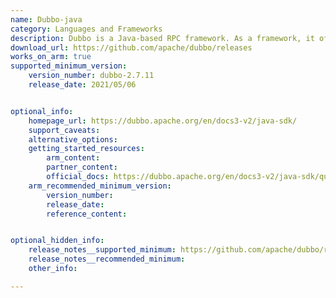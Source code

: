 ```yaml
---
name: Dubbo-java 
category: Languages and Frameworks
description: Dubbo is a Java-based RPC framework. As a framework, it offers various tools and libraries to facilitate service communication, service governance, and other aspects of microservices architecture.
download_url: https://github.com/apache/dubbo/releases
works_on_arm: true
supported_minimum_version:
    version_number: dubbo-2.7.11
    release_date: 2021/05/06


optional_info:
    homepage_url: https://dubbo.apache.org/en/docs3-v2/java-sdk/
    support_caveats:
    alternative_options:
    getting_started_resources:
        arm_content: 
        partner_content: 
        official_docs: https://dubbo.apache.org/en/docs3-v2/java-sdk/quick-start/
    arm_recommended_minimum_version:
        version_number:
        release_date:
        reference_content: 


optional_hidden_info:
    release_notes__supported_minimum: https://github.com/apache/dubbo/releases/tag/dubbo-2.7.11
    release_notes__recommended_minimum:
    other_info: 

---
```


